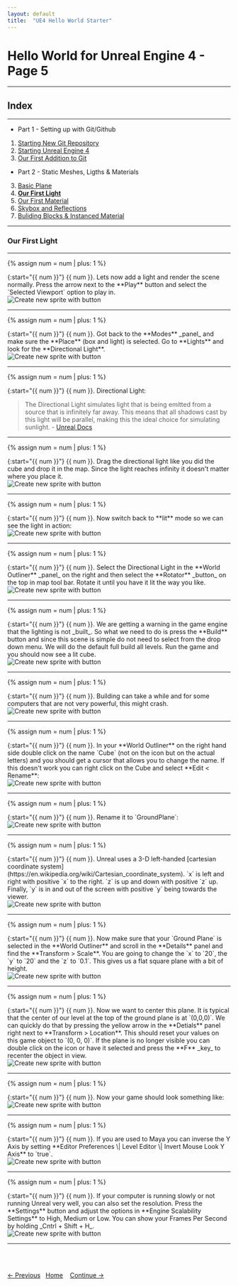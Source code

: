 ```yaml
---
layout: default
title:  "UE4 Hello World Starter"
---
```



# Hello World for Unreal Engine 4 - Page 5
_____ 

## Index
_____ 

* Part 1 - Setting up with Git/Github
1. [Starting New Git Repository](Hello-World-Starter-1.html#starting-new-git-repository)
2. [Starting Unreal Engine 4](Hello-World-Starter-2.html#starting-unreal-engine-4)
3. [Our First Addition to Git](Hello-World-Starter-3.html#our-first-addition-to-git)

* Part 2 - Static Meshes, Ligths & Materials
3. [Basic Plane](Hello-World-Starter-4.html#basic-plane)  
4. [**Our First Light**](Hello-World-Starter-5.html#our-first-light)  
5. [Our First Material](Hello-World-Starter-6.html#our-first-material)
6. [Skybox and Reflections](Hello-World-Starter-7.html#skybox-and-reflections)
6. [Buliding Blocks & Instanced Material](Hello-World-Starter-8.html#building-block-instanced-material)


_____ 

### Our First Light
_____ 

{% assign num = num | plus: 1 %}
<div class = "row">
<div class="col-12 col-lg-4 col align-self-center">
<div markdown = "1">
{:start="{{ num }}"}
{{ num }}. Lets now add a light and render the scene normally.  Press the arrow next to the **Play** button and select the `Selected Viewport` option to play in.
</div>
</div>
<div class="col-12 col-lg-8">
<img src="images/ModesSelectedViewport.jpg"  class= "img-fluid"  alt="Create new sprite with button">  
</div>
</div>

_____ 

{% assign num = num | plus: 1 %}
<div class = "row">
<div class="col-12 col-lg-4 col align-self-center">
<div markdown = "1">
{:start="{{ num }}"}
{{ num }}. Got back to the **Modes** _panel_ and make sure the **Place** (box and light) is selected.  Go to **Lights** and look for the **Directional Light**.
</div>
</div>
<div class="col-12 col-lg-8">
<img src="images/DirectionalLightInModesPanel.jpg"  class= "img-fluid"  alt="Create new sprite with button">  
</div>
</div>

_____ 


{% assign num = num | plus: 1 %}
<div class = "row">
<div class="col-12 align-self-center">
<div markdown = "1">
{:start="{{ num }}"}
{{ num }}. Directional Light:

> The Directional Light simulates light that is being emitted from a source that is infinitely far away. This means that all shadows cast by this light will be parallel, making this the ideal choice for simulating sunlight.  - [Unreal Docs](https://docs.unrealengine.com/en-us/Engine/Rendering/LightingAndShadows/LightTypes/Directional)
</div>
</div>
</div>

_____ 

{% assign num = num | plus: 1 %}
<div class = "row">
<div class="col-12 col-lg-4 col align-self-center">
<div markdown = "1">
{:start="{{ num }}"}
{{ num }}. Drag the directional light like you did the cube and drop it in the map. Since the light reaches infinity it doesn't matter where you place it.
</div>
</div>
<div class="col-12 col-lg-8">
<img src="images/DirectionalLightInMap.jpg"  class= "img-fluid"  alt="Create new sprite with button">  
</div>
</div>

_____ 

{% assign num = num | plus: 1 %}
<div class = "row">
<div class="col-12 col-lg-4 col align-self-center">
<div markdown = "1">
{:start="{{ num }}"}
{{ num }}. Now switch back to **lit** mode so we can see the light in action:
</div>
</div>
<div class="col-12 col-lg-8">
<img src="images/SwitchBackToLit.jpg"  class= "img-fluid"  alt="Create new sprite with button">  
</div>
</div>

_____ 

{% assign num = num | plus: 1 %}
<div class = "row">
<div class="col-12 col-lg-4 col align-self-center">
<div markdown = "1">
{:start="{{ num }}"}
{{ num }}. Select the Directional Light in the **World Outliner** _panel_ on the right and then select the **Rotator** _button_ on the top in map tool bar.  Rotate it until you have it lit the way you like.
</div>
</div>
<div class="col-12 col-lg-8">
<img src="images/RotateLightToTaste.jpg"  class= "img-fluid"  alt="Create new sprite with button">  
</div>
</div>

_____ 

{% assign num = num | plus: 1 %}
<div class = "row">
<div class="col-12 col-lg-4 col align-self-center">
<div markdown = "1">
{:start="{{ num }}"}
{{ num }}. We are getting a warning in the game engine that the lighting is not _built_.  So what we need to do is press the **Build** button and since this scene is simple do not need to select from the drop down menu. We will do the default full build all levels. Run the game and you should now see a lit cube.
</div>
</div>
<div class="col-12 col-lg-8">
<img src="images/BuildLightingBasic.jpg"  class= "img-fluid"  alt="Create new sprite with button">  
</div>
</div>

_____ 

{% assign num = num | plus: 1 %}
<div class = "row">
<div class="col-12 col-lg-4 col align-self-center">
<div markdown = "1">
{:start="{{ num }}"}
{{ num }}. Building can take a while and for some computers that are not very powerful, this might crash.
</div>
</div>
<div class="col-12 col-lg-8">
<img src="images/LongBuildProcess.jpg"  class= "img-fluid"  alt="Create new sprite with button">  
</div>
</div>

_____ 

{% assign num = num | plus: 1 %}
<div class = "row">
<div class="col-12 col-lg-4 col align-self-center">
<div markdown = "1">
{:start="{{ num }}"}
{{ num }}. In your **World Outliner** on the right hand side double click on the name `Cube` (not on the icon but on the actual letters) and you should get a cursor that allows you to change the name.  If this doesn't work you can right click on the Cube and select **Edit < Rename**:
</div>
</div>
<div class="col-12 col-lg-8">
<img src="images/ChangeCubName.jpg"  class= "img-fluid"  alt="Create new sprite with button">  
</div>
</div>

_____ 

{% assign num = num | plus: 1 %}
<div class = "row">
<div class="col-12 col-lg-4 col align-self-center">
<div markdown = "1">
{:start="{{ num }}"}
{{ num }}. Rename it to `GroundPlane`:
</div>
</div>
<div class="col-12 col-lg-8">
<img src="images/RenamedGroundPlane.jpg"  class= "img-fluid"  alt="Create new sprite with button">  
</div>
</div>

_____ 

{% assign num = num | plus: 1 %}
<div class = "row">
<div class="col-12 col-lg-4 col align-self-center">
<div markdown = "1">
{:start="{{ num }}"}
{{ num }}. Unreal uses a 3-D left-handed [cartesian coordinate system](https://en.wikipedia.org/wiki/Cartesian_coordinate_system).  `x` is left and right with positive `x` to the right.  `z` is up and down with positive `z` up.  Finally, `y` is in and out of the screen with positive `y` being towards the viewer.
</div>
</div>
<div class="col-12 col-lg-8">
<img src="images/LeftHandedZUp.jpg"  class= "img-fluid"  alt="Create new sprite with button">  
</div>
</div>

_____ 

{% assign num = num | plus: 1 %}
<div class = "row">
<div class="col-12 col-lg-4 col align-self-center">
<div markdown = "1">
{:start="{{ num }}"}
{{ num }}. Now make sure that your `Ground Plane` is selected in the **World Outliner** and scroll in the **Details** panel and find the **Transform > Scale**.  You are going to change the `x` to `20`, the `y` to `20` and the `z` to `0.1`.  This gives us a flat square plane with a bit of height.
</div>
</div>
<div class="col-12 col-lg-8">
<img src="images/TurnIntoSquarePlane.jpg"  class= "img-fluid"  alt="Create new sprite with button">  
</div>
</div>

_____ 

{% assign num = num | plus: 1 %}
<div class = "row">
<div class="col-12 col-lg-4 col align-self-center">
<div markdown = "1">
{:start="{{ num }}"}
{{ num }}. Now we want to center this plane. It is typical that the center of our level at the top of the ground plane is at `(0,0,0)`.  We can quickly do that by pressing the yellow arrow in the **Detials** panel right next to **Transform > Location**.  This should reset your values on this game object to `(0, 0, 0)`.  If the plane is no longer visible you can double click on the icon or have it selected and press the **F** _key_ to recenter the object in view.
</div>
</div>
<div class="col-12 col-lg-8">
<img src="images/ResetPlaneToDefault.jpg"  class= "img-fluid"  alt="Create new sprite with button">  
</div>
</div>

_____ 

{% assign num = num | plus: 1 %}
<div class = "row">
<div class="col-12 col-lg-4 col align-self-center">
<div markdown = "1">
{:start="{{ num }}"}
{{ num }}. Now your game should look something like:
</div>
</div>
<div class="col-12 col-lg-8">
<img src="images/RunningFlatPlane.jpg"  class= "img-fluid"  alt="Create new sprite with button">  
</div>
</div>

_____ 
{% assign num = num | plus: 1 %}
<div class = "row">
<div class="col-12 col-lg-4 col align-self-center">
<div markdown = "1">
{:start="{{ num }}"}
{{ num }}. If you are used to Maya you can inverse the Y Axis by setting **Editor Preferences \| Level Editor \| Invert Mouse Look Y Axis** to `true`.
</div>
</div>
<div class="col-12 col-lg-8">
<img src="images/InvertYEditorPreference.jpg"  class= "img-fluid"  alt="Create new sprite with button">  
</div>
</div>

_____ 
{% assign num = num | plus: 1 %}
<div class = "row">
<div class="col-12 col-lg-4 col align-self-center">
<div markdown = "1">
{:start="{{ num }}"}
{{ num }}. If your computer is running slowly or not running Unreal very well, you can also set the resolution. Press the **Settings** button and adjust the options in **Engine Scalability Settings** to High, Medium or Low.  You can show your Frames Per Second by holding _Cntrl + Shift + H_.
</div>
</div>
<div class="col-12 col-lg-8">
<img src="images/EngineScalability.jpg"  class= "img-fluid"  alt="Create new sprite with button">  
</div>
</div>

_____ 


<br><br>

[<- Previous](Hello-World-Starter-4.html)&nbsp;&nbsp;&nbsp;[Home](../index.html)&nbsp;&nbsp;&nbsp; [Continue ->](Hello-World-Starter-6.html)
<br />  
<br />  
<br />  



